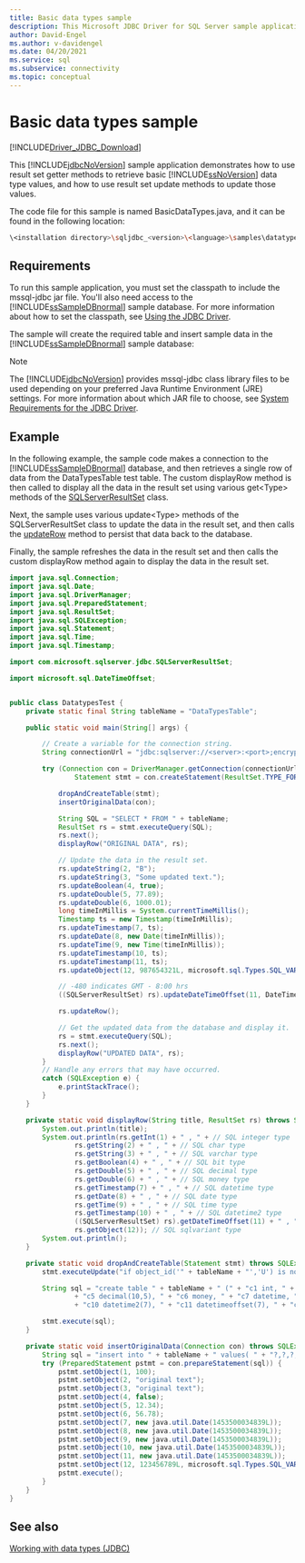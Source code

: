 ```yaml
---
title: Basic data types sample
description: This Microsoft JDBC Driver for SQL Server sample application demonstrates how to use result set methods to retrieve and update values in the database.
author: David-Engel
ms.author: v-davidengel
ms.date: 04/20/2021
ms.service: sql
ms.subservice: connectivity
ms.topic: conceptual
---
```


# Basic data types sample

[!INCLUDE[Driver_JDBC_Download](../../includes/driver_jdbc_download.md)]

This [!INCLUDE[jdbcNoVersion](../../includes/jdbcnoversion_md.md)] sample application demonstrates how to use result set getter methods to retrieve basic [!INCLUDE[ssNoVersion](../../includes/ssnoversion-md.md)] data type values, and how to use result set update methods to update those values.

The code file for this sample is named BasicDataTypes.java, and it can be found in the following location:

```bash
\<installation directory>\sqljdbc_<version>\<language>\samples\datatypes
```

## Requirements

To run this sample application, you must set the classpath to include the mssql-jdbc jar file. You'll also need access to the [!INCLUDE[ssSampleDBnormal](../../includes/sssampledbnormal-md.md)] sample database. For more information about how to set the classpath, see [Using the JDBC Driver](using-the-jdbc-driver.md).

The sample will create the required table and insert sample data in the [!INCLUDE[ssSampleDBnormal](../../includes/sssampledbnormal-md.md)] sample database:

> [!NOTE]  
> The [!INCLUDE[jdbcNoVersion](../../includes/jdbcnoversion_md.md)] provides mssql-jdbc class library files to be used depending on your preferred Java Runtime Environment (JRE) settings. For more information about which JAR file to choose, see [System Requirements for the JDBC Driver](system-requirements-for-the-jdbc-driver.md).

## Example

In the following example, the sample code makes a connection to the [!INCLUDE[ssSampleDBnormal](../../includes/sssampledbnormal-md.md)] database, and then retrieves a single row of data from the DataTypesTable test table. The custom displayRow method is then called to display all the data in the result set using various get\<Type> methods of the [SQLServerResultSet](reference/sqlserverresultset-class.md) class.

Next, the sample uses various update\<Type> methods of the SQLServerResultSet class to update the data in the result set, and then calls the [updateRow](reference/updaterow-method-sqlserverresultset.md) method to persist that data back to the database.

Finally, the sample refreshes the data in the result set and then calls the custom displayRow method again to display the data in the result set.

```java
import java.sql.Connection;
import java.sql.Date;
import java.sql.DriverManager;
import java.sql.PreparedStatement;
import java.sql.ResultSet;
import java.sql.SQLException;
import java.sql.Statement;
import java.sql.Time;
import java.sql.Timestamp;

import com.microsoft.sqlserver.jdbc.SQLServerResultSet;

import microsoft.sql.DateTimeOffset;


public class DatatypesTest {
    private static final String tableName = "DataTypesTable";

    public static void main(String[] args) {

        // Create a variable for the connection string.
        String connectionUrl = "jdbc:sqlserver://<server>:<port>;encrypt=true;databaseName=<database>;user=<user>;password=<password>";

        try (Connection con = DriverManager.getConnection(connectionUrl);
                Statement stmt = con.createStatement(ResultSet.TYPE_FORWARD_ONLY, ResultSet.CONCUR_UPDATABLE);) {

            dropAndCreateTable(stmt);
            insertOriginalData(con);

            String SQL = "SELECT * FROM " + tableName;
            ResultSet rs = stmt.executeQuery(SQL);
            rs.next();
            displayRow("ORIGINAL DATA", rs);

            // Update the data in the result set.
            rs.updateString(2, "B");
            rs.updateString(3, "Some updated text.");
            rs.updateBoolean(4, true);
            rs.updateDouble(5, 77.89);
            rs.updateDouble(6, 1000.01);
            long timeInMillis = System.currentTimeMillis();
            Timestamp ts = new Timestamp(timeInMillis);
            rs.updateTimestamp(7, ts);
            rs.updateDate(8, new Date(timeInMillis));
            rs.updateTime(9, new Time(timeInMillis));
            rs.updateTimestamp(10, ts);
            rs.updateTimestamp(11, ts);
            rs.updateObject(12, 987654321L, microsoft.sql.Types.SQL_VARIANT);

            // -480 indicates GMT - 8:00 hrs
            ((SQLServerResultSet) rs).updateDateTimeOffset(11, DateTimeOffset.valueOf(ts, -480));

            rs.updateRow();

            // Get the updated data from the database and display it.
            rs = stmt.executeQuery(SQL);
            rs.next();
            displayRow("UPDATED DATA", rs);
        }
        // Handle any errors that may have occurred.
        catch (SQLException e) {
            e.printStackTrace();
        }
    }

    private static void displayRow(String title, ResultSet rs) throws SQLException {
        System.out.println(title);
        System.out.println(rs.getInt(1) + " , " + // SQL integer type
                rs.getString(2) + " , " + // SQL char type
                rs.getString(3) + " , " + // SQL varchar type
                rs.getBoolean(4) + " , " + // SQL bit type
                rs.getDouble(5) + " , " + // SQL decimal type
                rs.getDouble(6) + " , " + // SQL money type
                rs.getTimestamp(7) + " , " + // SQL datetime type
                rs.getDate(8) + " , " + // SQL date type
                rs.getTime(9) + " , " + // SQL time type
                rs.getTimestamp(10) + " , " + // SQL datetime2 type
                ((SQLServerResultSet) rs).getDateTimeOffset(11) + " , " + // SQL datetimeoffset type
                rs.getObject(12)); // SQL sqlvariant type
        System.out.println();
    }

    private static void dropAndCreateTable(Statement stmt) throws SQLException {
        stmt.executeUpdate("if object_id('" + tableName + "','U') is not null" + " drop table " + tableName);

        String sql = "create table " + tableName + " (" + "c1 int, " + "c2 char(20), " + "c3 varchar(20), " + "c4 bit, "
                + "c5 decimal(10,5), " + "c6 money, " + "c7 datetime, " + "c8 date, " + "c9 time(7), "
                + "c10 datetime2(7), " + "c11 datetimeoffset(7), " + "c12 sql_variant" + ");";

        stmt.execute(sql);
    }

    private static void insertOriginalData(Connection con) throws SQLException {
        String sql = "insert into " + tableName + " values( " + "?,?,?,?,?,?,?,?,?,?,?,?" + ")";
        try (PreparedStatement pstmt = con.prepareStatement(sql)) {
            pstmt.setObject(1, 100);
            pstmt.setObject(2, "original text");
            pstmt.setObject(3, "original text");
            pstmt.setObject(4, false);
            pstmt.setObject(5, 12.34);
            pstmt.setObject(6, 56.78);
            pstmt.setObject(7, new java.util.Date(1453500034839L));
            pstmt.setObject(8, new java.util.Date(1453500034839L));
            pstmt.setObject(9, new java.util.Date(1453500034839L));
            pstmt.setObject(10, new java.util.Date(1453500034839L));
            pstmt.setObject(11, new java.util.Date(1453500034839L));
            pstmt.setObject(12, 123456789L, microsoft.sql.Types.SQL_VARIANT);
            pstmt.execute();
        }
    }
}
```

## See also

[Working with data types &#40;JDBC&#41;](working-with-data-types-jdbc.md)
